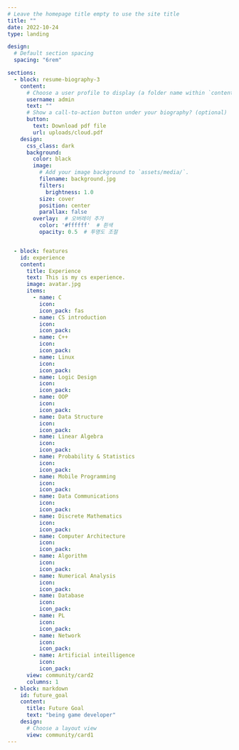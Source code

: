 ```yaml
---
# Leave the homepage title empty to use the site title
title: ""
date: 2022-10-24
type: landing

design:
  # Default section spacing
  spacing: "6rem"

sections:
  - block: resume-biography-3
    content:
      # Choose a user profile to display (a folder name within `content/authors/`)
      username: admin
      text: ""
      # Show a call-to-action button under your biography? (optional)
      button:
        text: Download pdf file
        url: uploads/cloud.pdf
    design:
      css_class: dark
      background:
        color: black
        image:
          # Add your image background to `assets/media/`.
          filename: background.jpg
          filters:
            brightness: 1.0
          size: cover
          position: center
          parallax: false
        overlay:  # 오버레이 추가
          color: '#ffffff'  # 흰색
          opacity: 0.5  # 투명도 조절


  - block: features
    id: experience
    content:
      title: Experience
      text: This is my cs experience.
      image: avatar.jpg
      items:
        - name: C
          icon: 
          icon_pack: fas
        - name: CS introduction
          icon: 
          icon_pack:
        - name: C++
          icon:
          icon_pack:
        - name: Linux
          icon:
          icon_pack:
        - name: Logic Design
          icon:
          icon_pack:
        - name: OOP
          icon:
          icon_pack:
        - name: Data Structure
          icon:
          icon_pack:
        - name: Linear Algebra
          icon:
          icon_pack:
        - name: Probability & Statistics
          icon:
          icon_pack:
        - name: Mobile Programming
          icon:
          icon_pack:
        - name: Data Communications
          icon:
          icon_pack:
        - name: Discrete Mathematics
          icon:
          icon_pack:
        - name: Computer Architecture
          icon:
          icon_pack:
        - name: Algorithm
          icon:
          icon_pack:
        - name: Numerical Analysis
          icon:
          icon_pack:
        - name: Database
          icon:
          icon_pack:
        - name: PL
          icon:
          icon_pack:
        - name: Network
          icon:
          icon_pack:
        - name: Artificial inteilligence
          icon:
          icon_pack:
      view: community/card2
      columns: 1
  - block: markdown
    id: future_goal
    content:
      title: Future Goal
      text: "being game developer"
    design:
      # Choose a layout view
      view: community/card1
---
```

